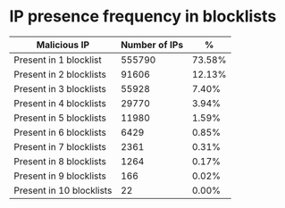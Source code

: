 # IP presence frequency in blocklists
| Malicious IP | Number of IPs | % |
|----|----|----|
| Present in 1 blocklist | 555790 | 73.58% |
| Present in 2 blocklists | 91606 | 12.13% |
| Present in 3 blocklists | 55928 | 7.40% |
| Present in 4 blocklists | 29770 | 3.94% |
| Present in 5 blocklists | 11980 | 1.59% |
| Present in 6 blocklists | 6429 | 0.85% |
| Present in 7 blocklists | 2361 | 0.31% |
| Present in 8 blocklists | 1264 | 0.17% |
| Present in 9 blocklists | 166 | 0.02% |
| Present in 10 blocklists | 22 | 0.00% |

